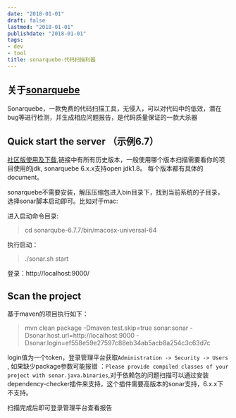 ```yaml
---
date: "2018-01-01"
draft: false
lastmod: "2018-01-01"
publishdate: "2018-01-01"
tags:
- dev
- tool
title: sonarquebe-代码扫描利器
---
```

## 关于[sonarquebe](https://www.sonarsource.com/)



Sonarquebe，一款免费的代码扫描工具，无侵入，可以对代码中的低效，潜在bug等进行检测，并生成相应问题报告，是代码质量保证的一款大杀器

## Quick start the server （示例6.7）

[社区版使用及下载](https://www.sonarqube.org/downloads/),链接中有所有历史版本，一般使用哪个版本扫描需要看你的项目使用的jdk, sonarquebe 6.x.x支持open jdk1.8。 每个版本都有具体的document。

sonarquebe不需要安装，解压压缩包进入bin目录下，找到当前系统的子目录，选择sonar脚本启动即可。比如对于mac:

进入启动命令目录:

> cd sonarqube-6.7.7/bin/macosx-universal-64

执行启动：

> ./sonar.sh start

登录：http://localhost:9000/

## Scan the project

基于maven的项目执行如下：

> mvn clean package -Dmaven.test.skip=true sonar:sonar  -Dsonar.host.url=http://localhost:9000 -Dsonar.login=ef558e59e27597c88eb34ab5acb8a254c3c63d7c 

login值为一个token，登录管理平台获取`Administration -> Security -> Users `, 如果缺少package参数可能报错 ：`Please provide compiled classes of your project with sonar.java.binaries`,对于依赖包的问题扫描可以通过安装dependency-checker插件来支持，这个插件需要高版本的sonar支持，6.x.x下不支持。

扫描完成后即可登录管理平台查看报告



